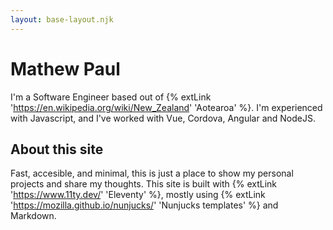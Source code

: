 ```yaml
---
layout: base-layout.njk
---
```


# Mathew Paul

I'm a Software Engineer based out of {% extLink 'https://en.wikipedia.org/wiki/New_Zealand' 'Aotearoa' %}. I'm experienced with Javascript, and I've worked with Vue, Cordova, Angular and NodeJS.

## About this site

Fast, accesible, and minimal, this is just a place to show my personal projects and share my thoughts. This site is built with {% extLink 'https://www.11ty.dev/' 'Eleventy' %}, mostly using {% extLink 'https://mozilla.github.io/nunjucks/' 'Nunjucks templates' %} and Markdown.
